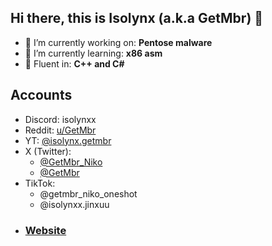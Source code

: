 ## Hi there, this is Isolynx (a.k.a GetMbr) 👋

- 🔭 I’m currently working on: **Pentose malware**
- 🌱 I’m currently learning: **x86 asm**
- 🙌 Fluent in: **C++ and C#**

## Accounts
- Discord: isolynxx
- Reddit: [u/GetMbr](reddit.com/u/GetMbr)
- YT: [@isolynx.getmbr](youtube.com/@isolynx.getmbr)
- X (Twitter):
   - [@GetMbr_Niko](x.com/@GetMbr_Niko)
   - [@GetMbr](x.com/@GetMbr)
- TikTok:
   - @getmbr_niko_oneshot
   - @isolynxx.jinxuu
- ### [Website](isolynxx.carrd.co)
  
